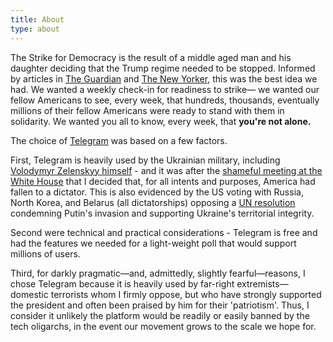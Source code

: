```yaml
---
title: About
type: about
---
```


The Strike for Democracy is the result of a middle aged man and his daughter deciding that the Trump regime needed to be stopped. Informed by articles in [The Guardian](https://www.theguardian.com/world/2025/jan/15/stand-up-and-be-counted-six-ways-to-protest-that-will-make-your-voice-heard) and [The New Yorker](https://www.newyorker.com/podcast/the-new-yorker-radio-hour/the-aclu-vs-trump-20), this was the best idea we had. We wanted a weekly check-in for readiness to strike— we wanted our fellow Americans to see, every week, that hundreds, thousands, eventually millions of their fellow Americans were ready to stand with them in solidarity. We wanted you all to know, every week, that **you're not alone.**

The choice of [Telegram](https://telegram.org/) was based on a few factors.

First, Telegram is heavily used by the Ukrainian military, including [Volodymyr Zelenskyy himself](https://t.me/s/V_Zelenskiy_official) - and it was after the [shameful meeting at the White House](https://apnews.com/article/trump-zelenskyy-vance-transcript-oval-office-80685f5727628c64065da81525f8f0cf) that I decided that, for all intents and purposes, America had fallen to a dictator. This is also evidenced by the US voting with Russia, North Korea, and Belarus (all dictatorships) opposing a [UN resolution](https://news.un.org/en/story/2025/02/1160456) condemning Putin's invasion and supporting Ukraine's territorial integrity.

Second were technical and practical considerations - Telegram is free and had the features we needed for a light-weight poll that would support millions of users.

Third, for darkly pragmatic—and, admittedly, slightly fearful—reasons, I chose Telegram because it is heavily used by far-right extremists—domestic terrorists whom I firmly oppose, but who have strongly supported the president and often been praised by him for their 'patriotism'. Thus, I consider it unlikely the platform would be readily or easily banned by the tech oligarchs, in the event our movement grows to the scale we hope for.
